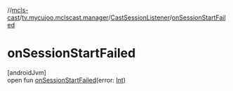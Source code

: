 //[mcls-cast](../../../index.md)/[tv.mycujoo.mclscast.manager](../index.md)/[CastSessionListener](index.md)/[onSessionStartFailed](on-session-start-failed.md)

# onSessionStartFailed

[androidJvm]\
open fun [onSessionStartFailed](on-session-start-failed.md)(error: [Int](https://kotlinlang.org/api/latest/jvm/stdlib/kotlin/-int/index.html))
